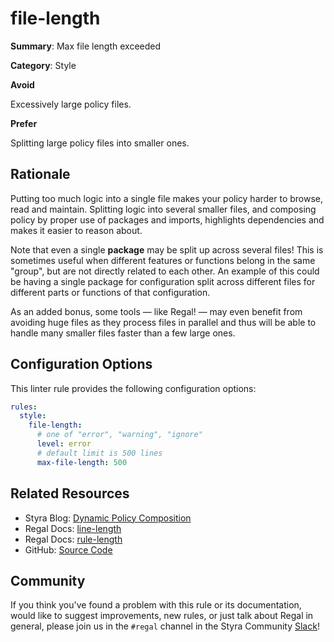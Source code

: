 # file-length

**Summary**: Max file length exceeded

**Category**: Style

**Avoid**

Excessively large policy files.

**Prefer**

Splitting large policy files into smaller ones.

## Rationale

Putting too much logic into a single file makes your policy harder to browse, read and maintain. Splitting logic into
several smaller files, and composing policy by proper use of packages and imports, highlights dependencies and
makes it easier to reason about.

Note that even a single **package** may be split up across several files! This is sometimes useful when different
features or functions belong in the same "group", but are not directly related to each other. An example of this could
be having a single package for configuration split across different files for different parts or functions of that
configuration.

As an added bonus, some tools — like Regal! — may even benefit from avoiding huge files as they process files in
parallel and thus will be able to handle many smaller files faster than a few large ones.

## Configuration Options

This linter rule provides the following configuration options:

```yaml
rules:
  style:
    file-length:
      # one of "error", "warning", "ignore"
      level: error
      # default limit is 500 lines
      max-file-length: 500
```

## Related Resources

- Styra Blog: [Dynamic Policy Composition](https://www.styra.com/blog/dynamic-policy-composition-for-opa/)
- Regal Docs: [line-length](https://docs.styra.com/regal/rules/style/line-length)
- Regal Docs: [rule-length](https://docs.styra.com/regal/rules/style/rule-length)
- GitHub: [Source Code](https://github.com/open-policy-agent/regal/blob/main/bundle/regal/rules/style/file-length/file_length.rego)

## Community

If you think you've found a problem with this rule or its documentation, would like to suggest improvements, new rules,
or just talk about Regal in general, please join us in the `#regal` channel in the Styra Community
[Slack](https://inviter.co/styra)!
